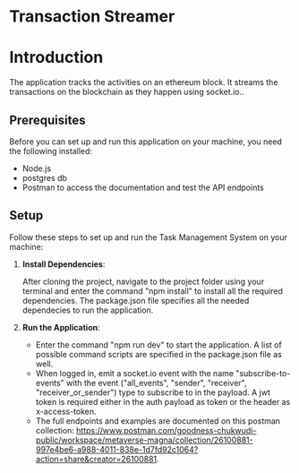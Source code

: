 # Transaction Streamer

# Introduction

The application tracks the activities on an ethereum block. It streams the transactions on the blockchain as they happen using socket.io..

## Prerequisites

Before you can set up and run this application on your machine, you need the following installed:

- Node.js
- postgres db
- Postman to access the documentation and test the API endpoints

## Setup

Follow these steps to set up and run the Task Management System on your machine:

1. **Install Dependencies**:

   After cloning the project, navigate to the project folder using your terminal and enter the command "npm install" to install all the required dependencies. The package.json file specifies all the needed dependecies to run the application.

2. **Run the Application**:

   - Enter the command "npm run dev" to start the application. A list of possible command scripts are specified in the package.json file as well.
   - When logged in, emit a socket.io event with the name "subscribe-to-events" with the event ("all_events", "sender", "receiver", "receiver_or_sender") type to subscribe to in the payload. A jwt token is required either in the auth payload as token or the header as x-access-token.
   - The full endpoints and examples are documented on this postman collection: https://www.postman.com/goodness-chukwudi-public/workspace/metaverse-magna/collection/26100881-997e4be6-a988-4011-838e-1d7fd92c1064?action=share&creator=26100881.

